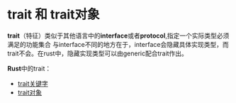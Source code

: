 # trait 和 trait对象

**trait**（特征）类似于其他语言中的**interface**或者**protocol**,指定一个实际类型必须满足的功能集合
与interface不同的地方在于，interface会隐藏具体实现类型，而trait不会。在rust中，隐藏实现类型可以由generic配合trait作出。

**Rust**中的trait：

* [trait关键字](trait.md)
* [trait对象](trait-object.md)
